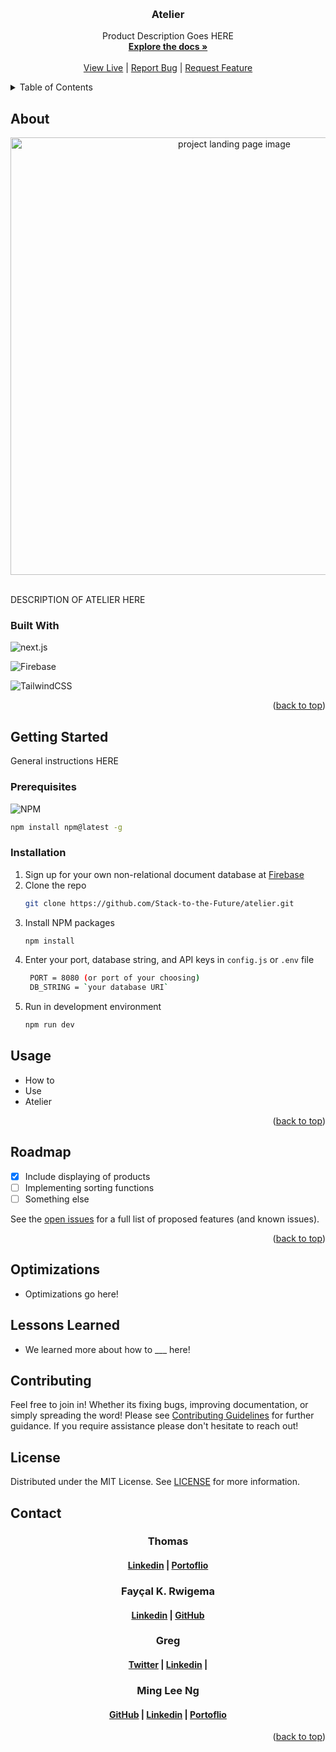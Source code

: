 <a id='readme-top'> </a>

<br />
<div align="center">
  <a href="https://github.com/Stack-to-the-Future/atelier">
    <!-- TODO: Create an LOGO for Atelier -->
    <!-- <img src="" alt="finance tracker logo" width="50" height="50" /> -->
  </a>
  <h3 align="center">
    Atelier
  </h3>
  <p align="center">
        Product Description Goes HERE
    <br />
    <a href="https://github.com/Stack-to-the-Future/atelier"><strong>Explore the docs »</strong></a>
    <br />
    <br />
    <!-- TODO: After deployed add link HERE   -->
    <a href="">View Live</a>
    |
    <a href="https://github.com/Stack-to-the-Future/atelier/issues">Report Bug</a>
    |
    <a href="https://github.com/Stack-to-the-Future/atelier/issues">Request Feature</a>
  </p>
</div>

<details>
  <summary>Table of Contents</summary>
  <ol>
    <li>
      <a href="#about">About</a>
      <ul>
        <li>
          <a href="#built-with">Built With</a>
        </li>
      </ul>
    </li>
    <li>
      <a href="#getting-started">Getting Started</a>
      <ul>
        <li>
          <a href="#prerequisites">Prerequisites</a>
        </li>
        <li>
          <a href="#installation">Installation</a>
        </li>
      </ul>
    </li>
    <li>
      <a href="#usage">Usage</a>
    </li>
    <li>
      <a href="#roadmap">Roadmap</a>
    </li>
    <li>
      <a href="#optimizations">Optimizations</a>
    </li>
    <li>
      <a href="#lessons-learned">Lessons Learned</a>
    </li>
    <li>
      <a href="#contributing">Contributing</a>
    </li>
    <li>
      <a href="#license">License</a>
    </li>
    <li>
      <a href="#contact">Contact</a>
    </li>
  </ol>
</details>

## About

<div align="center">
    <!-- TODO: Add landing page image -->
  <img src="" alt="project landing page image" width="700px" />
</div>

<br />
<p>
    DESCRIPTION OF ATELIER HERE
</p>

### Built With

![next.js](https://img.shields.io/badge/node-%23000000.svg?style=for-the-badge&logo=node.js)

![Firebase](https://img.shields.io/badge/firebase-%23232323.svg?style=for-the-badge&logo=firebase&logoColor)

![TailwindCSS](https://img.shields.io/badge/tailwindcss-%233949AB.svg?style=for-the-badge&logo=tailwind-css)

<p align="right">
  (<a href="#readme-top">back to top</a>)
</p>

## Getting Started

<p>
    General instructions HERE
</p>

### Prerequisites

![NPM](https://img.shields.io/badge/NPM-%23000000.svg?style=for-the-badge&logo=npm&logoColor=white)

```sh
npm install npm@latest -g
```

### Installation

1. Sign up for your own non-relational document database at
   [Firebase](https://firebase.google.com)
2. Clone the repo
   ```sh
   git clone https://github.com/Stack-to-the-Future/atelier.git
   ```
3. Install NPM packages
   ```sh
   npm install
   ```
4. Enter your port, database string, and API keys in `config.js` or `.env` file
   ```sh
    PORT = 8080 (or port of your choosing)
    DB_STRING = `your database URI`
   ```
5. Run in development environment
   ```sh
   npm run dev
   ```

## Usage

- How to
- Use
- Atelier

<p align="right">(<a href="#readme-top">back to top</a>)</p>

<!-- ROADMAP -->

## Roadmap

- [x] Include displaying of products
- [ ] Implementing sorting functions
- [ ] Something else

See the [open issues](https://github.com/Stack-to-the-Future/atelier/issues) for a
full list of proposed features (and known issues).

<p align="right">(<a href="#readme-top">back to top</a>)</p>

## Optimizations

- Optimizations go here!

## Lessons Learned

- We learned more about how to ___ here!

<!-- CONTRIBUTING -->

## Contributing

Feel free to join in! Whether its fixing bugs, improving documentation, or
simply spreading the word! Please see
[Contributing Guidelines](/CONTRIBUTING.md) for further guidance. If you require
assistance please don't hesitate to reach out!

<!-- LICENSE -->

## License

Distributed under the MIT License. See [LICENSE](./LICENSE) for more
information.

<!-- CONTACT -->

## Contact

<h3 align='center'> Thomas</h3>
<h4 align='center'>
  <a href="https://www.linkedin.com/in/rett-harbert">Linkedin</a> |
  <a href="https://www.thomasharbert.com/">Portoflio</a>
</h4>

<h3 align='center'> Fayçal K. Rwigema</h3>
<h4 align='center'>
  <!-- <a href="https://twitter.com/">Twitter</a> | -->
  <a href="https://www.linkedin.com/in/FaycalKarasiRwigema">Linkedin</a> |
  <a href="https://github.com/1Oulala">GitHub</a>
</h4>

<h3 align='center'> Greg</h3>
<h4 align='center'>
  <a href="https://twitter.com/dwell_greg">Twitter</a> |
  <a href="https://www.linkedin.com/in/gregory-jenkins-910623118/">Linkedin</a> |
  <!-- <a href="">My Portoflio</a> -->
</h4>

<h3 align='center'> Ming Lee Ng</h3>
<h4 align='center'>
  <a href="https://github.com/RedconOne">GitHub</a> |
  <a href="https://linkedin.com/in/MingLeeNg">Linkedin</a> |
  <a href="https://minglee.me">Portoflio</a>
</h4>

<p align="right">(<a href="#readme-top">back to top</a>)</p>
